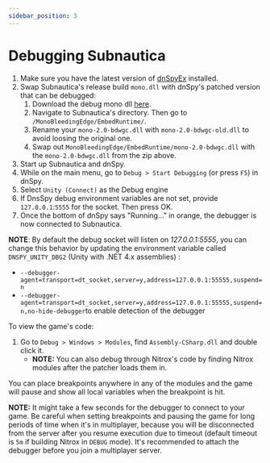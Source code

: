 ```yaml
---
sidebar_position: 3
---
```


# Debugging Subnautica

1. Make sure you have the latest version of [dnSpyEx](https://github.com/dnSpyEx/dnSpy/releases/latest) installed.
2. Swap Subnautica's release build `mono.dll` with dnSpy's patched version that can be debugged:
    1. Download the debug mono dll [here](https://github.com/SubnauticaNitrox/Nitrox/files/11311138/mono-2.0-bdwgc-UNITY-2019.4.36f1.zip).
    2. Navigate to Subnautica's directory. Then go to `/MonoBleedingEdge/EmbedRuntime/`.
    3. Rename your `mono-2.0-bdwgc.dll` with `mono-2.0-bdwgc-old.dll` to avoid loosing the original one.
    4. Swap out `MonoBleedingEdge/EmbedRuntime/mono-2.0-bdwgc.dll` with the `mono-2.0-bdwgc.dll` from the zip above.
3. Start up Subnautica and dnSpy.
4. While on the main menu, go to `Debug > Start Debugging` (or press `F5`) in dnSpy.
5. Select `Unity (Connect)` as the Debug engine
6. If DnsSpy debug environment variables are not set, provide `127.0.0.1`:`5555` for the socket. Then press OK.
7. Once the bottom of dnSpy says "Running..." in orange, the debugger is now connected to Subnautica. 

**NOTE**: By default the debug socket will listen on *127.0.0.1:5555*, you can change this behavior by updating the environment variable called `DNSPY_UNITY_DBG2` (Unity with .NET 4.x assemblies) :
* `--debugger-agent=transport=dt_socket,server=y,address=127.0.0.1:55555,suspend=n`
* `--debugger-agent=transport=dt_socket,server=y,address=127.0.0.1:55555,suspend=n,no-hide-debugger`to enable detection of the debugger

To view the game's code:
1. Go to `Debug > Windows > Modules`, find `Assembly-CSharp.dll` and double click it.
    - **NOTE:** You can also debug through Nitrox's code by finding Nitrox modules after the patcher loads them in.

You can place breakpoints anywhere in any of the modules and the game will pause and show all local variables when the breakpoint is hit.

**NOTE:** It might take a few seconds for the debugger to connect to your game. Be careful when setting breakpoints and pausing the game for long periods of time when it's in multiplayer, because you will be disconnected from the server after you resume execution due to timeout (default timeout is `5m` if building Nitrox in `DEBUG` mode). It's recommended to attach the debugger before you join a multiplayer server.